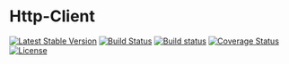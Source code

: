# Http-Client

[![Latest Stable Version](https://poser.pugx.org/harmonyio/http-client/v/stable)](https://packagist.org/packages/harmonyio/http-client)
[![Build Status](https://travis-ci.org/HarmonyIO/Http-Client.svg?branch=master)](https://travis-ci.org/HarmonyIO/Http-Client)
[![Build status](https://ci.appveyor.com/api/projects/status/qe3volxj5pxqaguu/branch/master?svg=true)](https://ci.appveyor.com/project/PeeHaa/http-client/branch/master)
[![Coverage Status](https://coveralls.io/repos/github/HarmonyIO/Http-Client/badge.svg?branch=master)](https://coveralls.io/github/HarmonyIO/Http-Client?branch=master)
[![License](https://poser.pugx.org/harmonyio/http-client/license)](https://packagist.org/packages/harmonyio/http-client)
